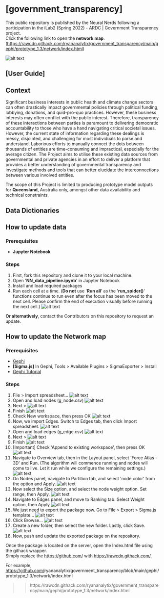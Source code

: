 # [government_transparency]
This public repository is published by the Neural Nerds following a participation in the iLab2 (Spring 2022) - ARDC | Government Transparency project. \
Click the following link to open the **network map**.
(https://rawcdn.githack.com/ryananalytix/government_transparency/main/gephi/prototype_1.3/network/index.html)

![alt text](https://github.com/ryananalytix/government_transparency/blob/main/image/NN_project_overview.png?raw=true)

## [User Guide]
## Context
Significant business interests in public health and climate change sectors can often drastically impact governmental policies through political funding, lobbying, donations, and quid-pro-quo practices. However, these business interests may often conflict with the public interest. Therefore, transparency of these interactions between parties is paramount to delivering democratic accountability to those who have a hand navigating critical societal issues.
However, the current state of information regarding these dealings is messy, disjointed, and challenging for most individuals to parse and understand. Laborious efforts to manually connect the dots between thousands of entities are time-consuming and impractical, especially for the average citizen.
The Project aims to utilise these existing data sources from governmental and private agencies in an effort to deliver a platform that provides a better understanding of governmental transparency and investigate methods and tools that can better elucidate the interconnections between various involved entities.

The scope of this Project is limited to producing prototype model outputs for **Queensland**, Australia only, amongst other data availability and technical constraints.

## Data Dictionaries


## How to update data
### Prerequisites
- **Jupyter Notebook**

### Steps
1. First, fork this repository and clone it to your local machine.
2. Open '**NN_data_pipeline.ipynb**' in Jupyter Notebook
3. Install and load required packages
4. Run each cell at a time. 
(**Do not** use '**Run all**' as the '**run_spider()**' functions continue to run even after the focus has been moved to the next cell. Please confirm the end of execution visually before running the next cell.)
![alt text](https://github.com/ryananalytix/government_transparency/blob/main/image/manual_img/spider_closed.png?raw=true)

**Or alternatively**, contact the Contributors on this repository to request an update.

## How to update the Network map
### Prerequisites
- [Gephi](https://gephi.org/users/download/)
- **[Sigma.js]** In Gephi, Tools > Available Plugins > SigmaExporter > Install
- [Gephi Tutorial](https://blog.miz.space/tutorial/2020/01/05/gephi-tutorial-sigma-js-plugin-publishing-interactive-graph-online/)

### Steps
1. File > Import spreadsheet...
![alt text](https://github.com/ryananalytix/government_transparency/blob/main/image/manual_img/step1.png?raw=true)
2. Open and load nodes (g_node.csv)
![alt text](https://github.com/ryananalytix/government_transparency/blob/main/image/manual_img/step2.png?raw=true)
3. Next >
![alt text](https://github.com/ryananalytix/government_transparency/blob/main/image/manual_img/step3.png?raw=true)
4. Finish
![alt text](https://github.com/ryananalytix/government_transparency/blob/main/image/manual_img/step4.png?raw=true)
5. Check New workspace, then press OK
![alt text](https://github.com/ryananalytix/government_transparency/blob/main/image/manual_img/step5.png?raw=true)
6. Now, we import Edges. Switch to Edges tab, then click Import spreadsheet.
![alt text](https://github.com/ryananalytix/government_transparency/blob/main/image/manual_img/step6.png?raw=true)
7. Open and load edges (g_edge.csv)
![alt text](https://github.com/ryananalytix/government_transparency/blob/main/image/manual_img/step7.png?raw=true)
8. Next >
![alt text](https://github.com/ryananalytix/government_transparency/blob/main/image/manual_img/step8.png?raw=true)
9. Finish
![alt text](https://github.com/ryananalytix/government_transparency/blob/main/image/manual_img/step9.png?raw=true)
10. [Important] Check 'Append to existing workspace', then press OK
![alt text](https://github.com/ryananalytix/government_transparency/blob/main/image/manual_img/step10.png?raw=true)
11. Navigate to Overview tab, then in the Layout panel, select 'Force Atlas - 3D' and Run. 
(The algorithm will commence running and nodes will come to live. Let it run while we configure the remaining settings.)
![alt text](https://github.com/ryananalytix/government_transparency/blob/main/image/manual_img/step11.png?raw=true)
12. On Nodes panel, navigate to Partition tab, and select 'node color' from the option and Apply.
![alt text](https://github.com/ryananalytix/government_transparency/blob/main/image/manual_img/step12.png?raw=true)
13. Now select the Size option, and select the node weight option. Set range, then Apply.
![alt text](https://github.com/ryananalytix/government_transparency/blob/main/image/manual_img/step13.png?raw=true)
14. Navigate to Edges panel, and move to Ranking tab. Select Weight option, then Apply
![alt text](https://github.com/ryananalytix/government_transparency/blob/main/image/manual_img/step14.png?raw=true)
15. We just need to export the package now. Go to File > Export > Sigma.js template...
![alt text](https://github.com/ryananalytix/government_transparency/blob/main/image/manual_img/step15.png?raw=true)
16. Click Browse...
![alt text](https://github.com/ryananalytix/government_transparency/blob/main/image/manual_img/step16.png?raw=true)
17. Create a new folder, then select the new folder. Lastly, click Save.
![alt text](https://github.com/ryananalytix/government_transparency/blob/main/image/manual_img/step17.png?raw=true)
18. Now, push and update the exported package on the repository.

Once the package is located on the server, open the Index.html file using the githack wrapper. \
Simply replace the https://github.com/ with https://rawcdn.githack.com/. 

For example,
https://github.com/<!--This is a comment-->ryananalytix/government_transparency/blob/main/gephi/prototype_1.3/network/index.html
 >> <!--This is a comment-->https://rawcdn.githack.com/<!--This is, too-->ryananalytix/government_transparency/main/gephi/prototype_1.3/network/index.html
